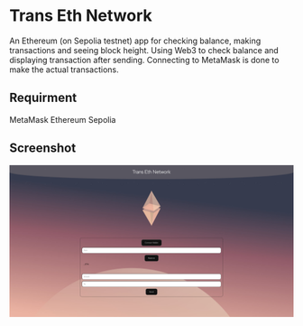 # Trans Eth Network

An Ethereum (on Sepolia testnet) app for checking balance, making transactions and seeing block height. Using Web3 to check balance and displaying transaction after sending. Connecting to MetaMask is done to make the actual transactions.

## Requirment

MetaMask
Ethereum Sepolia

## Screenshot

![Screenshot of Trans Eth Neetwork](./content/img/trans-eth-network.jpg 'Trans Eth Network')
